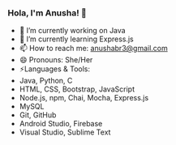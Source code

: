 ### Hola, I'm Anusha! 👋

- 🔭 I’m currently working on Java
- 🌱 I’m currently learning Express.js
- 📫 How to reach me: anushabr3@gmail.com
- 😄 Pronouns: She/Her
- ⚡Languages & Tools:                                                                                                                                                  
-    Java, Python, C
-    HTML, CSS, Bootstrap, JavaScript 
-    Node.js, npm, Chai, Mocha, Express.js
-    MySQL
-    Git, GitHub
-    Android Studio, Firebase 
-    Visual Studio, Sublime Text
